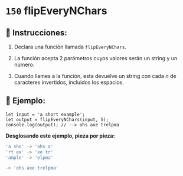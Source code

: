 # `150` flipEveryNChars

## 📝 Instrucciones:

1. Declara una función llamada `flipEveryNChars`.

2. La función acepta 2 parámetros cuyos valores serán un string y un número.

3. Cuando llames a la función, esta devuelve un string con cada *n* de caracteres invertidos, incluidos los espacios.

## 📎 Ejemplo:

```Js
let input = 'a short example'; 
let output = flipEveryNChars(input, 5);
console.log(output); // --> ohs axe trelpma
```

**Desglosando este ejemplo, pieza por pieza:**

```js
'a sho' -> 'ohs a'
'rt ex' -> 'xe tr'
'ample' -> 'elpma'

-> 'ohs axe trelpma'
```
